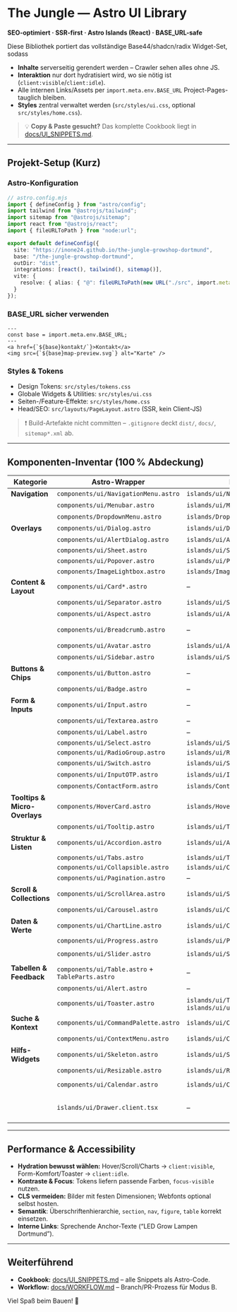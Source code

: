 # The Jungle — Astro UI Library
**SEO-optimiert · SSR-first · Astro Islands (React) · BASE_URL-safe**

Diese Bibliothek portiert das vollständige Base44/shadcn/radix Widget-Set, sodass

- **Inhalte** serverseitig gerendert werden – Crawler sehen alles ohne JS.
- **Interaktion** nur dort hydratisiert wird, wo sie nötig ist (`client:visible`/`client:idle`).
- Alle internen Links/Assets per `import.meta.env.BASE_URL` Project-Pages-tauglich bleiben.
- **Styles** zentral verwaltet werden (`src/styles/ui.css`, optional `src/styles/home.css`).

> 💡 **Copy & Paste gesucht?** Das komplette Cookbook liegt in [docs/UI_SNIPPETS.md](./UI_SNIPPETS.md).

---

## Projekt-Setup (Kurz)

### Astro-Konfiguration

```ts
// astro.config.mjs
import { defineConfig } from "astro/config";
import tailwind from "@astrojs/tailwind";
import sitemap from "@astrojs/sitemap";
import react from "@astrojs/react";
import { fileURLToPath } from "node:url";

export default defineConfig({
  site: "https://inone24.github.io/the-jungle-growshop-dortmund",
  base: "/the-jungle-growshop-dortmund",
  outDir: "dist",
  integrations: [react(), tailwind(), sitemap()],
  vite: {
    resolve: { alias: { "@": fileURLToPath(new URL("./src", import.meta.url)) } }
  }
});
```

### BASE_URL sicher verwenden

```astro
---
const base = import.meta.env.BASE_URL;
---
<a href={`${base}kontakt/`}>Kontakt</a>
<img src={`${base}map-preview.svg`} alt="Karte" />
```

### Styles & Tokens

- Design Tokens: `src/styles/tokens.css`
- Globale Widgets & Utilities: `src/styles/ui.css`
- Seiten-/Feature-Effekte: `src/styles/home.css`
- Head/SEO: `src/layouts/PageLayout.astro` (SSR, kein Client-JS)

> ❗ Build-Artefakte nicht committen – `.gitignore` deckt `dist/`, `docs/`, `sitemap*.xml` ab.

---

## Komponenten-Inventar (100 % Abdeckung)

| Kategorie | Astro-Wrapper | React-Island | Hydration | SSR-Fallback |
| --- | --- | --- | --- | --- |
| **Navigation** | `components/ui/NavigationMenu.astro` | `islands/ui/NavigationMenu.client.tsx` | `client:idle` | `<nav>`/`<ul>` |
|  | `components/ui/Menubar.astro` | `islands/ui/Menubar.client.tsx` | `client:idle` | Liste |
|  | `components/DropdownMenu.astro` | `islands/DropdownMenu.client.tsx` | `client:idle` | `<nav>`/`<ul>` |
| **Overlays** | `components/ui/Dialog.astro` | `islands/ui/Dialog.client.tsx` | `client:idle` | SSR-Section |
|  | `components/ui/AlertDialog.astro` | `islands/ui/AlertDialog.client.tsx` | `client:idle` | Hinweis-Box |
|  | `components/ui/Sheet.astro` | `islands/ui/Sheet.client.tsx` | `client:idle` | `<details>` |
|  | `components/ui/Popover.astro` | `islands/ui/Popover.client.tsx` | `client:idle` | Inline-Box |
|  | `components/ImageLightbox.astro` | `islands/ImageLightbox.client.tsx` | `client:idle` | `<figure>` |
| **Content & Layout** | `components/ui/Card*.astro` | – | – | – |
|  | `components/ui/Separator.astro` | `islands/ui/Separator.client.tsx` | optional | `<hr>` |
|  | `components/ui/Aspect.astro` | `islands/ui/AspectRatio.client.tsx` | optional | CSS `aspect-ratio` |
|  | `components/ui/Breadcrumb.astro` | – | – | JSON-LD optional |
|  | `components/ui/Avatar.astro` | `islands/ui/Avatar.client.tsx` | optional | `<img>`/Initialen |
|  | `components/ui/Sidebar.astro` | `islands/ui/Sidebar.client.tsx` | `client:idle` | `<aside>` mit Liste |
| **Buttons & Chips** | `components/ui/Button.astro` | – | – | – |
|  | `components/ui/Badge.astro` | – | – | – |
| **Form & Inputs** | `components/ui/Input.astro` | – | – | – |
|  | `components/ui/Textarea.astro` | – | – | – |
|  | `components/ui/Label.astro` | – | – | – |
|  | `components/ui/Select.astro` | `islands/ui/Select.client.tsx` | `client:idle` | `<select>` |
|  | `components/ui/RadioGroup.astro` | `islands/ui/RadioGroup.client.tsx` | `client:idle` | `<fieldset>` |
|  | `components/ui/Switch.astro` | `islands/ui/Switch.client.tsx` | `client:visible` | Checkbox |
|  | `components/ui/InputOTP.astro` | `islands/ui/InputOTP.client.tsx` | `client:visible` | Textfeld |
|  | `components/ContactForm.astro` | `islands/ContactForm.client.tsx` | `client:idle` | echtes `<form>` |
| **Tooltips & Micro-Overlays** | `components/HoverCard.astro` | `islands/HoverCard.client.tsx` | `client:visible` | Inline-Text |
|  | `components/ui/Tooltip.astro` | `islands/ui/Tooltip.client.tsx` | `client:idle` | `title`-Fallback |
| **Struktur & Listen** | `components/ui/Accordion.astro` | `islands/ui/Accordion.client.tsx` | `client:visible` | `<details>` |
|  | `components/ui/Tabs.astro` | `islands/ui/Tabs.client.tsx` | `client:idle` | `<details>` |
|  | `components/ui/Collapsible.astro` | `islands/ui/Collapsible.client.tsx` | `client:idle` | `<details>` |
|  | `components/ui/Pagination.astro` | – | – | – |
| **Scroll & Collections** | `components/ui/ScrollArea.astro` | `islands/ui/ScrollArea.client.tsx` | `client:visible` | native Overflow |
|  | `components/ui/Carousel.astro` | `islands/ui/Carousel.client.tsx` | `client:idle` | Grid |
| **Daten & Werte** | `components/ui/ChartLine.astro` | `islands/ui/ChartContainer.client.tsx` | `client:visible` | Liste |
|  | `components/ui/Progress.astro` | `islands/ui/Progress.client.tsx` | `client:visible` | `<progress>` |
|  | `components/ui/Slider.astro` | `islands/ui/Slider.client.tsx` | `client:visible` | `<input type="range">` |
| **Tabellen & Feedback** | `components/ui/Table.astro` + `TableParts.astro` | – | – | – |
|  | `components/ui/Alert.astro` | – | – | – |
|  | `components/ui/Toaster.astro` | `islands/ui/Toaster.client.tsx`, `islands/ui/use-toast.ts` | `client:idle` | – |
| **Suche & Kontext** | `components/ui/CommandPalette.astro` | `islands/ui/Command.client.tsx` | `client:idle` | `<ul>` |
|  | `components/ui/ContextMenu.astro` | `islands/ui/ContextMenu.client.tsx` | `client:visible` | Liste |
| **Hilfs-Widgets** | `components/ui/Skeleton.astro` | `islands/ui/Skeleton.client.tsx` | optional | `<div class="skeleton">` |
|  | `components/ui/Resizable.astro` | `islands/ui/Resizable.client.tsx` | `client:idle` | Grid |
|  | `components/ui/Calendar.astro` | `islands/ui/Calendar.client.tsx` | `client:visible` | `<input type="date">` |
|  | `islands/ui/Drawer.client.tsx` | – | `client:idle` | (Sheet deckt das Pattern bereits ab) |

---

## Performance & Accessibility

- **Hydration bewusst wählen:** Hover/Scroll/Charts → `client:visible`, Form-Komfort/Toaster → `client:idle`.
- **Kontraste & Focus**: Tokens liefern passende Farben, `focus-visible` nutzen.
- **CLS vermeiden:** Bilder mit festen Dimensionen; Webfonts optional selbst hosten.
- **Semantik**: Überschriftenhierarchie, `section`, `nav`, `figure`, `table` korrekt einsetzen.
- **Interne Links**: Sprechende Anchor-Texte (“LED Grow Lampen Dortmund”).

---

## Weiterführend

- **Cookbook:** [docs/UI_SNIPPETS.md](./UI_SNIPPETS.md) – alle Snippets als Astro-Code.
- **Workflow:** [docs/WORKFLOW.md](./WORKFLOW.md) – Branch/PR-Prozess für Modus B.

Viel Spaß beim Bauen! 🌿
